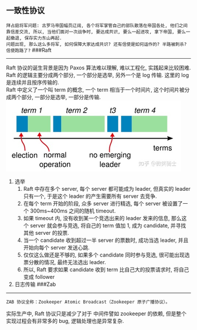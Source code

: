 ## 一致性协议
`拜占庭将军问题: 古罗马帝国幅员辽阔, 各个将军掌管自己的部队散落在帝国各处, 他们之间靠信差交流, 所以, 当他们面对一次战争时, 要达成共识, 要么一起进攻, 拿下帝国, 要么一起撤退, 保存实力东山再起.`  
`问题出现, 那么这么多将军, 如何保障大家达成共识? 还有信使是如何运作的? 半路被刺杀? 信使跑路了?`
###Raft
***
Raft 协议的诞生背景是因为 Paxos 算法难以理解, 难以工程化, 实践起来比较困难.  
Raft 的逻辑主要分成两个部分, 一个部分是选举, 另外一个是 log 传输. 这里的 log 是连续并且按序传输的.   
Raft 中定义了一个叫 term 的概念, 一个 term 相当于一个时间片, 这个时间片被分成两个部分, 一部分是选举, 一部分是传输.
![img.png](images/zk/raft-term.png)
1. 选举
   1. Raft 中存在多个 server, 每个 server 都可能成为 leader, 但真实的 leader 只有一个, 于是这个 leader 的产生需要所有 server 去竞争.
   2. 在每个 term 开始的阶段, 众多 server 进行精选, 每个 server 被设置了一个 300ms~400ms 之间的随机 timeout.
   3. 如果 timeout 内, 没有收到某一个竞选出来的 leader 发来的信息, 那么这个 server 就会参与竞选, 将自己的 term 值加 1, 成为 candidate, 并寻找其他 server 的投票.
   4. 当一个 candidate 收到超过一半 server 的票数时, 成功当选 leader, 并且开始向每个 server 发送心跳.
   5. 仅仅这么做还是不够的, 如果多个 candidate 同时参与竞选, 很可能出现选票分散的情况, 最终无法选出 leader.
   6. 所以, Raft 要求如果 candidate 收到 term 比自己大的投票请求时, 将自己变成 follower
2. 日志传输
###Zab
***
`ZAB 协议全称：Zookeeper Atomic Broadcast（Zookeeper 原子广播协议）。`

实际生产中, Raft 协议只是减少了对于 中间件譬如 zookeeper 的依赖, 但是整个实现过程会有非常多的 bug, 逻辑处理也是异常复杂.